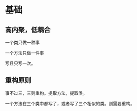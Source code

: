 # 基础

## 高内聚，低耦合

一个类只做一种事

一个方法只做一件事

写且只写一次。



## 重构原则

事不过三，三则重构。提取方法，提取类。

一个方法在三个类中都写了，或者写了三个相似的类。则需要重构。




